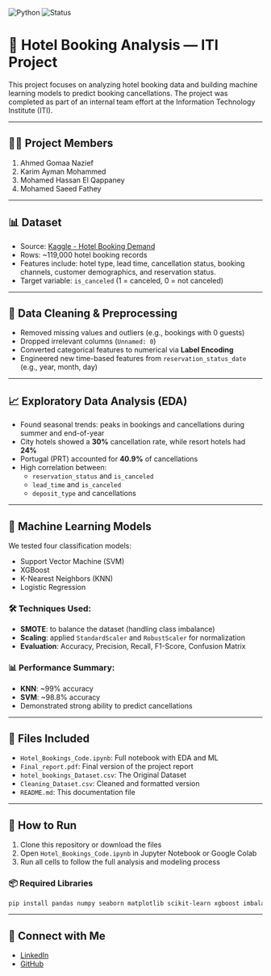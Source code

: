 ![Python](https://img.shields.io/badge/Python-Dashboard-gray?logo=python)
![Status](https://img.shields.io/badge/Status-Completed-brightgreen)


# 🏨 Hotel Booking Analysis — ITI Project

This project focuses on analyzing hotel booking data and building machine learning models to predict booking cancellations. The project was completed as part of an internal team effort at the Information Technology Institute (ITI).

---

## 👨‍💻 Project Members

1. Ahmed Gomaa Nazief  
2. Karim Ayman Mohammed  
3. Mohamed Hassan El Qappaney  
4. Mohamed Saeed Fathey  

---

## 📊 Dataset

- Source: [Kaggle - Hotel Booking Demand](https://www.kaggle.com/datasets/jessemostipak/hotel-booking-demand/data)
- Rows: ~119,000 hotel booking records
- Features include: hotel type, lead time, cancellation status, booking channels, customer demographics, and reservation status.
- Target variable: `is_canceled` (1 = canceled, 0 = not canceled)

---

## 🧼 Data Cleaning & Preprocessing

- Removed missing values and outliers (e.g., bookings with 0 guests)
- Dropped irrelevant columns (`Unnamed: 0`)
- Converted categorical features to numerical via **Label Encoding**
- Engineered new time-based features from `reservation_status_date` (e.g., year, month, day)

---

## 📈 Exploratory Data Analysis (EDA)

- Found seasonal trends: peaks in bookings and cancellations during summer and end-of-year
- City hotels showed a **30%** cancellation rate, while resort hotels had **24%**
- Portugal (PRT) accounted for **40.9%** of cancellations
- High correlation between:
  - `reservation_status` and `is_canceled`
  - `lead_time` and `is_canceled`
  - `deposit_type` and cancellations

---

## 🤖 Machine Learning Models

We tested four classification models:

- Support Vector Machine (SVM)  
- XGBoost  
- K-Nearest Neighbors (KNN)  
- Logistic Regression  

### 🛠 Techniques Used:
- **SMOTE**: to balance the dataset (handling class imbalance)
- **Scaling**: applied `StandardScaler` and `RobustScaler` for normalization
- **Evaluation**: Accuracy, Precision, Recall, F1-Score, Confusion Matrix

### 📊 Performance Summary:
- **KNN**: ~99% accuracy  
- **SVM**: ~98.8% accuracy  
- Demonstrated strong ability to predict cancellations

---

## 📂 Files Included

- `Hotel_Bookings_Code.ipynb`: Full notebook with EDA and ML
- `Final_report.pdf`: Final version of the project report
- `hotel_bookings_Dataset.csv`: The Original Dataset
- `Cleaning_Dataset.csv`: Cleaned and formatted version
- `README.md`: This documentation file

---

## 🚀 How to Run

1. Clone this repository or download the files
2. Open `Hotel_Bookings_Code.ipynb` in Jupyter Notebook or Google Colab
3. Run all cells to follow the full analysis and modeling process

### 📦 Required Libraries

```bash
pip install pandas numpy seaborn matplotlib scikit-learn xgboost imbalanced-learn
```
---

## 🔗 Connect with Me

- [LinkedIn](https://www.linkedin.com/in/mohammed-saeed-4148b423b/)
- [GitHub](https://github.com/Mohamedsaeed12-5)

